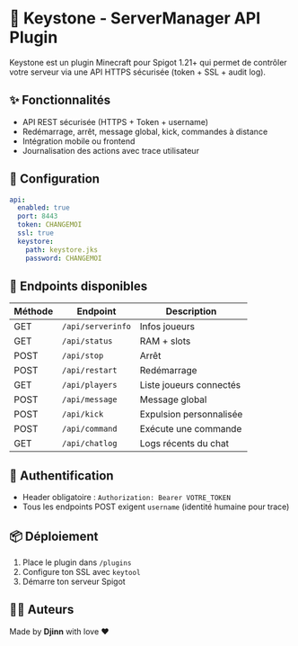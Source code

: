 # 🔐 Keystone - ServerManager API Plugin

Keystone est un plugin Minecraft pour Spigot 1.21+ qui permet de contrôler votre serveur via une API HTTPS sécurisée (token + SSL + audit log).

## ✨ Fonctionnalités

- API REST sécurisée (HTTPS + Token + username)
- Redémarrage, arrêt, message global, kick, commandes à distance
- Intégration mobile ou frontend
- Journalisation des actions avec trace utilisateur

## 🔧 Configuration

```yaml
api:
  enabled: true
  port: 8443
  token: CHANGEMOI
  ssl: true
  keystore:
    path: keystore.jks
    password: CHANGEMOI
```

## 🚀 Endpoints disponibles

| Méthode | Endpoint           | Description                      |
|---------|--------------------|----------------------------------|
| GET     | `/api/serverinfo`  | Infos joueurs                    |
| GET     | `/api/status`      | RAM + slots                      |
| POST    | `/api/stop`        | Arrêt                            |
| POST    | `/api/restart`     | Redémarrage                      |
| GET     | `/api/players`     | Liste joueurs connectés          |
| POST    | `/api/message`     | Message global                   |
| POST    | `/api/kick`        | Expulsion personnalisée          |
| POST    | `/api/command`     | Exécute une commande             |
| GET     | `/api/chatlog`     | Logs récents du chat             |

## 🔐 Authentification

- Header obligatoire : `Authorization: Bearer VOTRE_TOKEN`
- Tous les endpoints POST exigent `username` (identité humaine pour trace)

## 📦 Déploiement

1. Place le plugin dans `/plugins`
2. Configure ton SSL avec `keytool`
3. Démarre ton serveur Spigot

## 👨‍💻 Auteurs

Made by **Djinn** with love ❤️
